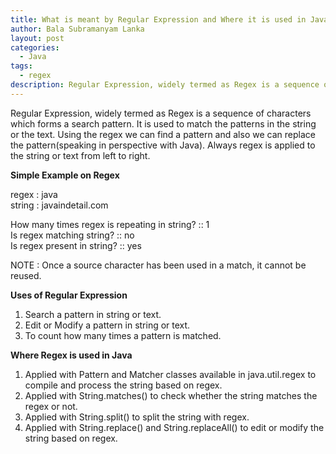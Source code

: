 ```yaml
---
title: What is meant by Regular Expression and Where it is used in Java
author: Bala Subramanyam Lanka
layout: post
categories:
  - Java
tags:
  - regex
description: Regular Expression, widely termed as Regex is a sequence of characters which forms a search pattern. It is used to match the patterns in the string or the text. Using the regex we can find a pattern and also we can replace the pattern(speaking in perspective with Java).
---
```

Regular Expression, widely termed as Regex is a sequence of characters which forms a search pattern. It is used to match the patterns in the string or the text. Using the regex we can find a pattern and also we can replace the pattern(speaking in perspective with Java). Always regex is applied to the string or text from left to right.

**Simple Example on Regex**

regex : java  
string : javaindetail.com

How many times regex is repeating in string? :: 1  
Is regex matching string? :: no  
Is regex present in string? :: yes

NOTE : Once a source character has been used in a match, it cannot be reused.

**Uses of Regular Expression**

  1. Search a pattern in string or text.
  2. Edit or Modify a pattern in string or text.
  3. To count how many times a pattern is matched.

**Where Regex is used in Java**

  1. Applied with Pattern and Matcher classes available in java.util.regex to compile and process the string based on regex.
  2. Applied with String.matches() to check whether the string matches the regex or not.
  3. Applied with String.split() to split the string with regex.
  4. Applied with String.replace() and String.replaceAll() to edit or modify the string based on regex.